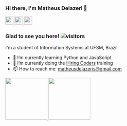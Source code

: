 ### Hi there, I'm Matheus Delazeri 👋
<a href="https://www.linkedin.com/in/matheus-delazeri-296702139/">
<img height="25em" src="https://img.shields.io/badge/LinkedIn-0077B5?style=for-the-badge&logo=linkedin&logoColor=white" />
</a>
<a href="https://www.instagram.com/matheus.delazeri/">
<img height="25em" src="https://img.shields.io/badge/Instagram-E4405F?style=for-the-badge&logo=instagram&logoColor=white" />
</a>
<a href="https://stackoverflow.com/users/14709132/matheus-delazeri?tab=profile">
<img height="25em" src="https://img.shields.io/badge/Stack_Overflow-FE7A16?style=for-the-badge&logo=stack-overflow&logoColor=white" />
</a>

### Glad to see you here!  ![visitors](https://visitor-badge.glitch.me/badge?page_id=${matheus-delazeri}.${380019460})

I'm a student of Information Systems at UFSM, Brazil.

- 🌱 I’m currently learning Python and JavaScript 
- :rocket: I’m currently doing the [Hiring Coders](https://www.hiringcoders.com.br/) training
- 📫 How to reach me: matheusdelazeris@gmail.com


<a href="https://github.com/anuraghazra/github-readme-stats">
    <img height="130em" src="https://github-readme-stats.vercel.app/api?username=matheus-delazeri&show_icons=true&hide_border=true" />
</a>
<a href="https://github.com/anuraghazra/convoychat">
    <img height="130em" src="https://github-readme-stats.vercel.app/api/top-langs/?username=matheus-delazeri&hide=tex&layout=compact&hide_border=true" />
</a>
<!--

**matheus-delazeri/matheus-delazeri** is a ✨ _special_ ✨ repository because its `README.md` (this file) appears on your GitHub profile.

Here are some ideas to get you started:

- 🔭 I’m currently working on ...
- 🌱 I’m currently learning ...
- 👯 I’m looking to collaborate on ...
- 🤔 I’m looking for help with ...
- 💬 Ask me about ...
- 📫 How to reach me: ...
- 😄 Pronouns: ...
- ⚡ Fun fact: ...
-->
